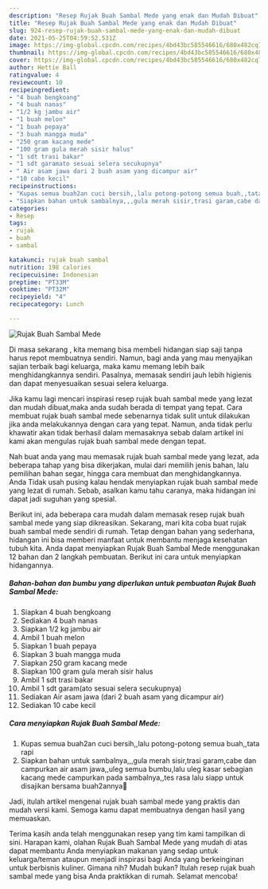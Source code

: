 ```yaml
---
description: "Resep Rujak Buah Sambal Mede yang enak dan Mudah Dibuat"
title: "Resep Rujak Buah Sambal Mede yang enak dan Mudah Dibuat"
slug: 924-resep-rujak-buah-sambal-mede-yang-enak-dan-mudah-dibuat
date: 2021-05-25T04:59:52.531Z
image: https://img-global.cpcdn.com/recipes/4bd43bc585546616/680x482cq70/rujak-buah-sambal-mede-foto-resep-utama.jpg
thumbnail: https://img-global.cpcdn.com/recipes/4bd43bc585546616/680x482cq70/rujak-buah-sambal-mede-foto-resep-utama.jpg
cover: https://img-global.cpcdn.com/recipes/4bd43bc585546616/680x482cq70/rujak-buah-sambal-mede-foto-resep-utama.jpg
author: Hettie Ball
ratingvalue: 4
reviewcount: 10
recipeingredient:
- "4 buah bengkoang"
- "4 buah nanas"
- "1/2 kg jambu air"
- "1 buah melon"
- "1 buah pepaya"
- "3 buah mangga muda"
- "250 gram kacang mede"
- "100 gram gula merah sisir halus"
- "1 sdt trasi bakar"
- "1 sdt garamato sesuai selera secukupnya"
- " Air asam jawa dari 2 buah asam yang dicampur air"
- "10 cabe kecil"
recipeinstructions:
- "Kupas semua buah2an cuci bersih,,lalu potong-potong semua buah,,tata rapi"
- "Siapkan bahan untuk sambalnya,,,gula merah sisir,trasi garam,cabe dan campurkan air asam jawa,,uleg semua bumbu,lalu uleg kasar sebagian kacang mede campurkan pada sambalnya,,tes rasa lalu siapp untuk disajikan bersama buah2annya🤗"
categories:
- Resep
tags:
- rujak
- buah
- sambal

katakunci: rujak buah sambal 
nutrition: 198 calories
recipecuisine: Indonesian
preptime: "PT33M"
cooktime: "PT32M"
recipeyield: "4"
recipecategory: Lunch

---
```



![Rujak Buah Sambal Mede](https://img-global.cpcdn.com/recipes/4bd43bc585546616/680x482cq70/rujak-buah-sambal-mede-foto-resep-utama.jpg)

Di masa  sekarang , kita memang bisa membeli hidangan siap saji tanpa harus repot membuatnya sendiri. Namun, bagi anda yang mau menyajikan sajian terbaik bagi keluarga, maka kamu memang lebih baik menghidangkannya sendiri. Pasalnya, memasak sendiri jauh lebih higienis dan dapat menyesuaikan sesuai selera keluarga.

Jika kamu lagi mencari inspirasi resep rujak buah sambal mede yang lezat dan mudah dibuat,maka anda sudah berada di tempat yang tepat. Cara membuat rujak buah sambal mede  sebenarnya tidak sulit untuk dilakukan jika anda melakukannya dengan cara yang tepat. Namun, anda tidak perlu khawatir akan tidak berhasil dalam memasaknya 
sebab dalam artikel ini kami akan mengulas rujak buah sambal mede dengan tepat.  



Nah buat anda yang mau memasak rujak buah sambal mede yang lezat, ada beberapa tahap yang bisa dikerjakan, mulai dari memilih jenis bahan, lalu pemilihan bahan segar, hingga cara membuat dan menghidangkannya. Anda Tidak usah pusing kalau hendak menyiapkan rujak buah sambal mede yang lezat di rumah. Sebab, asalkan kamu  tahu caranya, maka hidangan ini dapat jadi suguhan yang spesial.

Berikut ini, ada beberapa cara mudah dalam memasak resep rujak buah sambal mede yang siap dikreasikan. Sekarang, mari kita coba buat rujak buah sambal mede sendiri di rumah. Tetap dengan bahan yang sederhana, hidangan ini bisa memberi manfaat untuk membantu menjaga kesehatan tubuh kita. Anda dapat menyiapkan Rujak Buah Sambal Mede menggunakan 12 bahan dan 2 langkah pembuatan. Berikut ini cara untuk menyiapkan hidangannya.

<!--inarticleads1-->

##### Bahan-bahan dan bumbu yang diperlukan untuk pembuatan Rujak Buah Sambal Mede:

1. Siapkan 4 buah bengkoang
1. Sediakan 4 buah nanas
1. Siapkan 1/2 kg jambu air
1. Ambil 1 buah melon
1. Siapkan 1 buah pepaya
1. Siapkan 3 buah mangga muda
1. Siapkan 250 gram kacang mede
1. Siapkan 100 gram gula merah sisir halus
1. Ambil 1 sdt trasi bakar
1. Ambil 1 sdt garam(ato sesuai selera secukupnya)
1. Sediakan  Air asam jawa (dari 2 buah asam yang dicampur air)
1. Sediakan 10 cabe kecil




<!--inarticleads2-->

##### Cara menyiapkan Rujak Buah Sambal Mede:

1. Kupas semua buah2an cuci bersih,,lalu potong-potong semua buah,,tata rapi
1. Siapkan bahan untuk sambalnya,,,gula merah sisir,trasi garam,cabe dan campurkan air asam jawa,,uleg semua bumbu,lalu uleg kasar sebagian kacang mede campurkan pada sambalnya,,tes rasa lalu siapp untuk disajikan bersama buah2annya🤗




Jadi, itulah artikel mengenai  rujak buah sambal mede  yang praktis dan mudah versi kami. Semoga kamu dapat membuatnya dengan hasil yang memuaskan. 

Terima kasih anda telah menggunakan resep yang tim kami tampilkan di sini. Harapan kami, olahan  Rujak Buah Sambal Mede yang mudah di atas dapat membantu Anda menyiapkan makanan yang sedap untuk keluarga/teman ataupun menjadi inspirasi bagi Anda yang berkeinginan untuk berbisnis kuliner. Gimana nih? Mudah bukan? Itulah resep rujak buah sambal mede yang bisa Anda praktikkan di rumah. Selamat mencoba!

